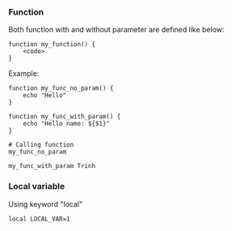 ### Function
Both function with and without parameter are defined like below:
```
function my_function() {
    <code>
}
```

Example:
```
function my_func_no_param() {
    echo "Hello"
}

function my_func_with_param() {
    echo "Hello name: ${$1}"
}

# Calling function
my_func_no_param

my_func_with_param Trinh
```

### Local variable
Using keyword "local"  
```
local LOCAL_VAR=1
```